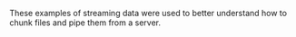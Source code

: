 These examples of streaming data were used to better understand how to chunk files and pipe them from a server. 
